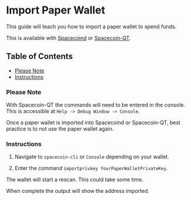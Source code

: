 # Import Paper Wallet

This guide will teach you how to import a paper wallet to spend funds.

This is available with [Spacecoind](https://github.com/spaceworksco/spacecoin) or [Spacecoin-QT](https://spaceworks.co/spacecoin/wallets#spacecoin-qt).

## Table of Contents

- [Please Note](#Please-Note)
- [Instructions](#Instructions)

### Please Note

With Spacecoin-QT the commands will need to be entered in the console. This is accessible at `Help -> Debug Window -> Console`.

Once a paper wallet is imported into Spacecoind or Spacecoin-QT, best practice is to not use the paper wallet again.

### Instructions

1. Navigate to `spacecoin-cli` or `Console` depending on your wallet.

2. Enter the command `importprivkey YourPaperWalletPrivateKey`.

The wallet will start a rescan. This could take some time.

When complete the output will show the address imported.

